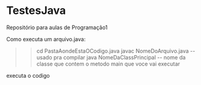 # TestesJava

Repositório para aulas de Programação1

Como executa um arquivo.java:

> > cd PastaAondeEstaOCodigo.java
> > javac NomeDoArquivo.java -- usado pra compilar
> > java NomeDaClassPrincipal -- nome da classe que contem o metodo main que voce vai executar

executa o codigo
